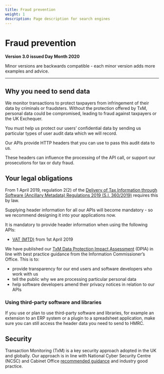 ```yaml
---
title: Fraud prevention
weight: 1
description: Page description for search engines
---
```


# Fraud prevention

**Version 3.0 issued Day Month 2020**

Minor versions are backwards compatible - each minor version adds more examples and advice.

***


## Why you need to send data


We monitor transactions to protect taxpayers from infringement of their data by criminals or fraudsters. Without the protection offered by TxM, personal data could be compromised, leading to fraud against taxpayers or the UK Exchequer.

You must help us protect our users’ confidential data by sending us particular types of user audit data which we will record.

Our APIs provide HTTP headers that you can use to pass this audit data to us.

These headers can influence the processing of the API call, or support our prosecutions for tax or duty fraud.

## Your legal obligations

From 1 April 2019, regulation 2(2) of the <a href="http://www.legislation.gov.uk/uksi/2019/360/made">Delivery of Tax Information through Software (Ancillary Metadata) Regulations 2019 (S.I. 360/2019)</a> requires this by law.

Supplying header information for all our APIs will become mandatory - so we recommend designing it into your applications now.

It is mandatory to provide header information when using the following APIs:

* <a href="/api-documentation/docs/api/service/vat-api/1.0">VAT (MTD)</a> from 1st April 2019

We have published our <a href="/api-documentation/assets/content/documentation/3f4c263faa8231bea05c1826b7f6b81c-TxM DPIA v3 1 Public.pdf">TxM Data Protection Impact Assessment</a> (DPIA) in line with best practice guidance from the Information Commissioner’s Office. This is to:

* provide transparency for our end users and software developers who work with us
* tell the public why we are processing particular personal data
* help software developers amend their privacy notices in relation to our APIs

### Using third-party software and libraries

If you use or plan to use third-party software and libraries, for example an extension to an ERP system or a plugin to a spreadsheet application, make sure you can still access the header data you need to send to HMRC.

## Security

Transaction Monitoring (TxM) is a key security approach adopted in the UK and globally. Our approach is in line with National Cyber Security Centre (NCSC) and Cabinet Office <a href="https://assets.publishing.service.gov.uk/government/uploads/system/uploads/attachment_data/file/271268/GPG_53_Transaction_Monitoring_issue_1-1_April_2013.pdf">recommended guidance</a> and industry good practice.
